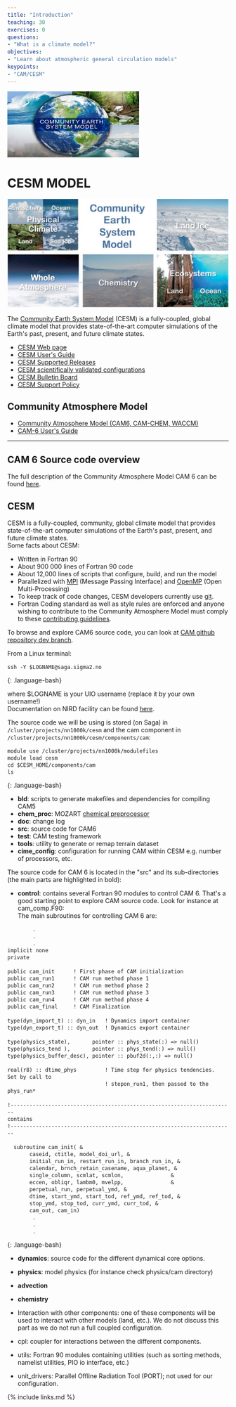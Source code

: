 ```yaml
---
title: "Introduction"
teaching: 30
exercises: 0
questions:
- "What is a climate model?"
objectives:
- "Learn about atmospheric general circulation models"
keypoints:
- "CAM/CESM"
---
```


<img src="../fig/img06.jpg">

# CESM MODEL



<img src="../fig/cesm01.jpg">

The [Community Earth System Model](http://www.cesm.ucar.edu/) (CESM) is a fully-coupled, global climate model that provides state-of-the-art computer simulations of the Earth's past, present, and future climate states.

*   [CESM Web page](http://www.cesm.ucar.edu/)
*   [CESM User's Guide](https://escomp.github.io/CESM/release-cesm2/)
*   [CESM Supported Releases](https://csegweb.cgd.ucar.edu/experiments/public/)
*   [CESM scientifically validated configurations](http://www.cesm.ucar.edu/models/scientifically-supported.html)
*   [CESM Bulletin Board](http://bb.cgd.ucar.edu/)
*   [CESM Support Policy](http://www.cesm.ucar.edu/about/support.html)


## Community Atmosphere Model

*   [Community Atmosphere Model (CAM6, CAM-CHEM, WACCM)](https://github.com/ESCOMP/CAM/wiki)
*   [CAM-6 User's Guide](https://ncar.github.io/CAM/doc/build/html/users_guide/index.html)

* * *

## CAM 6 Source code overview

The full description of the Community Atmosphere Model CAM 6 can be found [here](https://ncar.github.io/CAM/doc/build/html/index.html).  

## CESM 

CESM is a fully-coupled, community, global climate model that provides state-of-the-art computer simulations of the Earth's past, present, and future climate states.  
Some facts about CESM:

*   Written in Fortran 90
*   About 900 000 lines of Fortran 90 code
*   About 12,000 lines of scripts that configure, build, and run the model
*   Parallelized with [MPI](http://www.mpi-forum.org/) (Message Passing Interface) and [OpenMP](http://openmp.org/) (Open Multi-Processing)
*   To keep track of code changes, CESM developers currently use [git](https://en.wikipedia.org/wiki/Git). 
*   Fortran Coding standard as well as style rules are enforced and anyone wishing to contribute to the Community Atmosphere Model must comply to these [contributing guidelines](https://github.com/ESCOMP/CAM/wiki).

To browse and explore CAM6 source code, you can look at [CAM github repository dev branch](https://github.com/ESCOMP/CAM/tree/cam_development).  

From a Linux terminal:

~~~ 
ssh -Y $LOGNAME@saga.sigma2.no
~~~ 
{: .language-bash}

where $LOGNAME is your UIO username (replace it by your own username!)  
Documentation on NIRD facility can be found [here](https://documentation.sigma2.no/storage/nird.html).  

The source code we will be using is stored (on Saga) in `/cluster/projects/nn1000k/cesm` and the cam component in `/cluster/projects/nn1000k/cesm/components/cam`:

~~~ 
module use /cluster/projects/nn1000k/modulefiles
module load cesm
cd $CESM_HOME/components/cam
ls 
~~~
{: .language-bash}



*   **bld**: scripts to generate makefiles and dependencies for compiling CAM5
*   **chem_proc**: MOZART [chemical preprocessor](http://www.cesm.ucar.edu/working_groups/Chemistry/chemistry.preprocessor.pdf)
*   **doc**: change log
*   **src**: source code for CAM6
*   **test**: CAM testing framework
*   **tools**: utility to generate or remap terrain dataset
*   **cime_config**: configuration for running CAM within CESM e.g. number of processors, etc.

The source code for CAM 6 is located in the "src" and its sub-directories (the main parts are highlighted in bold):

*   **control**: contains several Fortran 90 modules to control CAM 6\. That's a good starting point to explore CAM source code. Look for instance at cam_comp.F90:  
    The main subroutines for controlling CAM 6 are:

~~~    
        .
        .
        .
implicit none
private

public cam_init      ! First phase of CAM initialization
public cam_run1      ! CAM run method phase 1
public cam_run2      ! CAM run method phase 2
public cam_run3      ! CAM run method phase 3
public cam_run4      ! CAM run method phase 4
public cam_final     ! CAM Finalization

type(dyn_import_t) :: dyn_in   ! Dynamics import container
type(dyn_export_t) :: dyn_out  ! Dynamics export container

type(physics_state),       pointer :: phys_state(:) => null()
type(physics_tend ),       pointer :: phys_tend(:) => null()
type(physics_buffer_desc), pointer :: pbuf2d(:,:) => null()

real(r8) :: dtime_phys         ! Time step for physics tendencies.  Set by call to
                               ! stepon_run1, then passed to the phys_run*

!-----------------------------------------------------------------------
contains
!-----------------------------------------------------------------------

  subroutine cam_init( &
       caseid, ctitle, model_doi_url, &
       initial_run_in, restart_run_in, branch_run_in, &
       calendar, brnch_retain_casename, aqua_planet, &
       single_column, scmlat, scmlon,               &
       eccen, obliqr, lambm0, mvelpp,               &
       perpetual_run, perpetual_ymd, &
       dtime, start_ymd, start_tod, ref_ymd, ref_tod, &
       stop_ymd, stop_tod, curr_ymd, curr_tod, &
       cam_out, cam_in)
        .
        .
        .
~~~    
{: .language-bash}

*   **dynamics**: source code for the different dynamical core options.
*   **physics**: model physics (for instance check physics/cam directory)
*   **advection**
*   **chemistry**
*   Interaction with other components: one of these components will be used to interact with other models (land, etc.). We do not discuss this part as we do not run a full coupled configuration.

*   cpl: coupler for interactions between the different components.
*   utils: Fortran 90 modules containing utilities (such as sorting methods, namelist utilities, PIO io interface, etc.)
*   unit_drivers: Parallel Offline Radiation Tool (PORT); not used for our configuration.

{% include links.md %}


